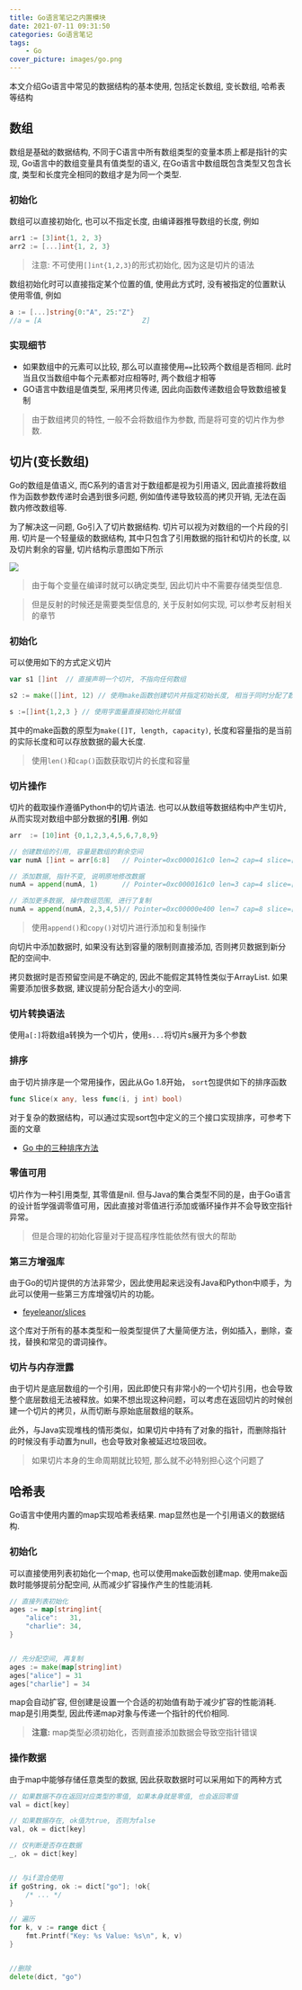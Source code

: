 ```yaml
---
title: Go语言笔记之内置模块
date: 2021-07-11 09:31:50
categories: Go语言笔记
tags: 
    - Go
cover_picture: images/go.png
---
```




本文介绍Go语言中常见的数据结构的基本使用, 包括定长数组, 变长数组, 哈希表等结构


数组
-----------------

数组是基础的数据结构, 不同于C语言中所有数组类型的变量本质上都是指针的实现, Go语言中的数组变量具有值类型的语义, 在Go语言中数组既包含类型又包含长度, 类型和长度完全相同的数组才是为同一个类型.

### 初始化

数组可以直接初始化, 也可以不指定长度, 由编译器推导数组的长度, 例如

```go
arr1 := [3]int{1, 2, 3}
arr2 := [...]int{1, 2, 3}
```

> 注意: 不可使用`[]int{1,2,3}`的形式初始化, 因为这是切片的语法

数组初始化时可以直接指定某个位置的值, 使用此方式时, 没有被指定的位置默认使用零值, 例如

```go
a := [...]string{0:"A", 25:"Z"}
//a = [A                         Z]
```

### 实现细节

- 如果数组中的元素可以比较, 那么可以直接使用`==`比较两个数组是否相同. 此时当且仅当数组中每个元素都对应相等时, 两个数组才相等
- GO语言中数组是值类型, 采用拷贝传递, 因此向函数传递数组会导致数组被复制

> 由于数组拷贝的特性, 一般不会将数组作为参数, 而是将可变的切片作为参数.



切片(变长数组)
-------------------

Go的数组是值语义, 而C系列的语言对于数组都是视为引用语义, 因此直接将数组作为函数参数传递时会遇到很多问题, 例如值传递导致较高的拷贝开销, 无法在函数内修改数组等.

为了解决这一问题, Go引入了切片数据结构. 切片可以视为对数组的一个片段的引用. 切片是一个轻量级的数据结构, 其中只包含了引用数据的指针和切片的长度, 以及切片剩余的容量, 切片结构示意图如下所示

![](/images/go/slice.png)

> 由于每个变量在编译时就可以确定类型, 因此切片中不需要存储类型信息.

> 但是反射的时候还是需要类型信息的, 关于反射如何实现, 可以参考反射相关的章节



### 初始化

可以使用如下的方式定义切片

```go
var s1 []int  // 直接声明一个切片, 不指向任何数组

s2 := make([]int, 12) // 使用make函数创建切片并指定初始长度, 相当于同时分配了数组空间

s :=[]int{1,2,3 } // 使用字面量直接初始化并赋值
```

其中的make函数的原型为`make([]T, length, capacity)`, 长度和容量指的是当前的实际长度和可以存放数据的最大长度. 

> 使用`len()`和`cap()`函数获取切片的长度和容量



### 切片操作

切片的截取操作遵循Python中的切片语法. 也可以从数组等数据结构中产生切片, 从而实现对数组中部分数据的**引用**. 例如

```go
arr  := [10]int {0,1,2,3,4,5,6,7,8,9}

// 创建数组的引用, 容量是数组的剩余空间
var numA []int = arr[6:8]   // Pointer=0xc0000161c0 len=2 cap=4 slice=[6 7]

// 添加数据, 指针不变, 说明原地修改数据
numA = append(numA, 1)      // Pointer=0xc0000161c0 len=3 cap=4 slice=[6 7 1]

// 添加更多数据, 操作数组范围, 进行了复制
numA = append(numA, 2,3,4,5)// Pointer=0xc00000e400 len=7 cap=8 slice=[6 7 1 2 3 4 5]
```

> 使用`append()`和`copy()`对切片进行添加和复制操作


向切片中添加数据时, 如果没有达到容量的限制则直接添加, 否则拷贝数据到新分配的空间中. 

拷贝数据时是否预留空间是不确定的, 因此不能假定其特性类似于ArrayList. 如果需要添加很多数据, 建议提前分配合适大小的空间.



### 切片转换语法

使用`a[:]`将数组a转换为一个切片，使用`s...`将切片s展开为多个参数



### 排序

由于切片排序是一个常用操作，因此从Go 1.8开始， `sort`包提供如下的排序函数

```go
func Slice(x any, less func(i, j int) bool)
```

对于复杂的数据结构，可以通过实现sort包中定义的三个接口实现排序，可参考下面的文章

- [Go 中的三种排序方法](https://learnku.com/articles/38269)


### 零值可用

切片作为一种引用类型, 其零值是nil. 但与Java的集合类型不同的是，由于Go语言的设计哲学强调零值可用，因此直接对零值进行添加或循环操作并不会导致空指针异常。

> 但是合理的初始化容量对于提高程序性能依然有很大的帮助


### 第三方增强库

由于Go的切片提供的方法非常少，因此使用起来远没有Java和Python中顺手，为此可以使用一些第三方库增强切片的功能。

- [feyeleanor/slices](https://github.com/feyeleanor/slices)

这个库对于所有的基本类型和一般类型提供了大量简便方法，例如插入，删除，查找，替换和常见的谓词操作。


### 切片与内存泄露

由于切片是底层数组的一个引用，因此即使只有非常小的一个切片引用，也会导致整个底层数组无法被释放。如果不想出现这种问题，可以考虑在返回切片的时候创建一个切片的拷贝，从而切断与原始底层数组的联系。

此外，与Java实现堆栈的情形类似，如果切片中持有了对象的指针，而删除指针的时候没有手动置为null，也会导致对象被延迟垃圾回收。

> 如果切片本身的生命周期就比较短, 那么就不必特别担心这个问题了



哈希表
------------

Go语言中使用内置的map实现哈希表结果. map显然也是一个引用语义的数据结构.

### 初始化

可以直接使用列表初始化一个map, 也可以使用make函数创建map. 使用make函数时能够提前分配空间, 从而减少扩容操作产生的性能消耗.

```go
// 直接列表初始化
ages := map[string]int{
    "alice":   31,
    "charlie": 34,
}


// 先分配空间, 再复制
ages := make(map[string]int)
ages["alice"] = 31
ages["charlie"] = 34
```

map会自动扩容, 但创建是设置一个合适的初始值有助于减少扩容的性能消耗.  map是引用类型, 因此传递map对象与传递一个指针的代价相同. 

> **注意:** map类型必须初始化，否则直接添加数据会导致空指针错误


### 操作数据

由于map中能够存储任意类型的数据, 因此获取数据时可以采用如下的两种方式

```go
// 如果数据不存在返回对应类型的零值, 如果本身就是零值, 也会返回零值
val = dict[key]

// 如果数据存在, ok值为true, 否则为false
val, ok = dict[key]

// 仅判断是否存在数据
_, ok = dict[key]


// 与if混合使用
if goString, ok := dict["go"]; !ok{
    /* ... */ 
}

// 遍历
for k, v := range dict {
    fmt.Printf("Key: %s Value: %s\n", k, v)
}


//删除
delete(dict, "go") 
```
